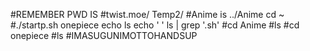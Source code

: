 #REMEMBER PWD IS 
#twist.moe/ Temp2/
#Anime is ../Anime
cd ~
#./startp.sh onepiece
echo ls
echo ' '
ls | grep '.sh'
#cd Anime
#ls
#cd onepiece
#ls
#IMASUGUNIMOTTOHANDSUP
